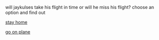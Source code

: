 will jaykulses take his flight in time or will he miss his flight? choose an option and find out


[stay home](../../waking-up/misses-flight/stays-home-eats-chips.md)


[go on plane](../../drive-to-airport/go-on-plane.md)
